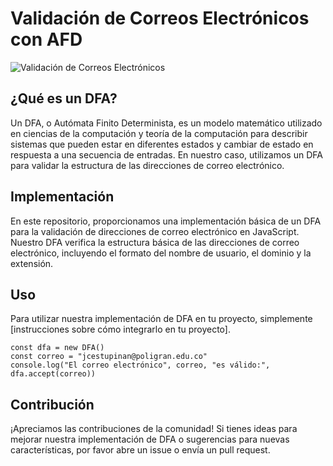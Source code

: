 # Validación de Correos Electrónicos con AFD

![Validación de Correos Electrónicos](https://www.poli.edu.co/sites/default/files/styles/institutional_hero/public/imagen-identidad-institucional-b.jpg?itok=hKMeqUPD)

## ¿Qué es un DFA?

Un DFA, o Autómata Finito Determinista, es un modelo matemático utilizado en ciencias de la computación y teoría de la computación para describir sistemas que pueden estar en diferentes estados y cambiar de estado en respuesta a una secuencia de entradas. En nuestro caso, utilizamos un DFA para validar la estructura de las direcciones de correo electrónico.

## Implementación

En este repositorio, proporcionamos una implementación básica de un DFA para la validación de direcciones de correo electrónico en JavaScript. Nuestro DFA verifica la estructura básica de las direcciones de correo electrónico, incluyendo el formato del nombre de usuario, el dominio y la extensión.

## Uso

Para utilizar nuestra implementación de DFA en tu proyecto, simplemente [instrucciones sobre cómo integrarlo en tu proyecto].

```
const dfa = new DFA()
const correo = "jcestupinan@poligran.edu.co"
console.log("El correo electrónico", correo, "es válido:", dfa.accept(correo))
```

## Contribución

¡Apreciamos las contribuciones de la comunidad! Si tienes ideas para mejorar nuestra implementación de DFA o sugerencias para nuevas características, por favor abre un issue o envía un pull request.

